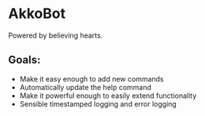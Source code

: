 # AkkoBot
Powered by believing hearts.

## Goals:
- Make it easy enough to add new commands
- Automatically update the help command
- Make it powerful enough to easily extend functionality
- Sensible timestamped logging and error logging

